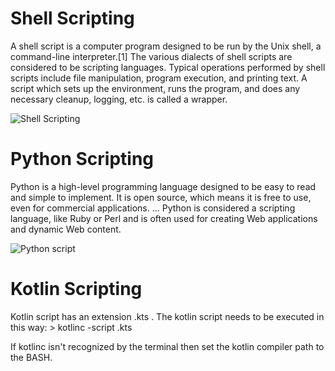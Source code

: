 # Shell Scripting
A shell script is a computer program designed to be run by the Unix shell, a command-line interpreter.[1] The various dialects of shell scripts are considered to be scripting languages. Typical operations performed by shell scripts include file manipulation, program execution, and printing text. A script which sets up the environment, runs the program, and does any necessary cleanup, logging, etc. is called a wrapper.

![Shell Scripting](https://www.cyberciti.biz/media/new/faq/2016/01/Hello-World-Bash-Shell-Script-Program.jpg "Bash scripting")

# Python Scripting
Python is a high-level programming language designed to be easy to read and simple to implement. It is open source, which means it is free to use, even for commercial applications. ... Python is considered a scripting language, like Ruby or Perl and is often used for creating Web applications and dynamic Web content.

![Python script](https://miro.medium.com/max/1214/1*nxgK3JNlRXjLOZQVRImoEQ.png "Python scripting")

# Kotlin Scripting
Kotlin script has an extension .kts . The kotlin script needs to be executed in this way:
    > kotlinc -script <script-name>.kts <args>

If kotlinc isn't recognized by the terminal then set the kotlin compiler path to the BASH.